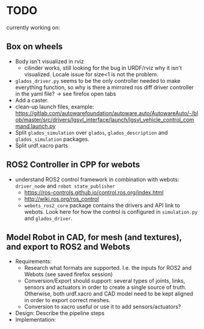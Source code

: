 # TODO
currently working on:
## Box on wheels
- Body isn't visualized in rviz
    - cilinder works, still looking for the bug in URDF/rviz why it isn't visualized. Locale issue for size<1 is not the problem.
- `glados_driver.py` seems to be the only controller needed to make everything function, so why is there a mirrored ros diff driver controller in the yaml file? -> see firefox open tabs
- Add a caster.
- clean-up launch files, example: https://gitlab.com/autowarefoundation/autoware.auto/AutowareAuto/-/blob/master/src/drivers/lgsvl_interface/launch/lgsvl_vehicle_control_command.launch.py
- Split `glados_simulation` over `glados`, `glados_description` and `glados_simulation` packages.
- Split urdf.xacro parts

## ROS2 Controller in CPP for webots
- understand ROS2 control framework in combination with webots: `driver_node` and `robot state_publisher`
    - https://ros-controls.github.io/control.ros.org/index.html
    - http://wiki.ros.org/ros_control
    - `webots_ros2_core` package contains the drivers and API link to webots. Look here for how the control is configured in `simulation.py` and `glados_driver`.

## Model Robot in CAD, for mesh (and textures), and export to ROS2 and Webots
- Requirements:
    - Research what formats are supported. I.e. the inputs for ROS2 and Webots (see saved firefox session)
    - Conversion/Export should support: several types of joints, links, sensors and actuators in order to create a single source of truth. Otherwise, both urdf.xacro and CAD model need to be kept aligned in order to export correct meshes.
    - Conversion to xacro useful or use it to add sensors/actuators?
- Design: Describe the pipeline steps
- Implementation: